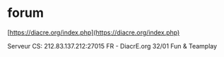 # forum

[https://diacre.org/index.php](https://diacre.org/index.php)

Serveur CS:
212.83.137.212:27015 FR - DiacrE.org 32/01 Fun & Teamplay 
